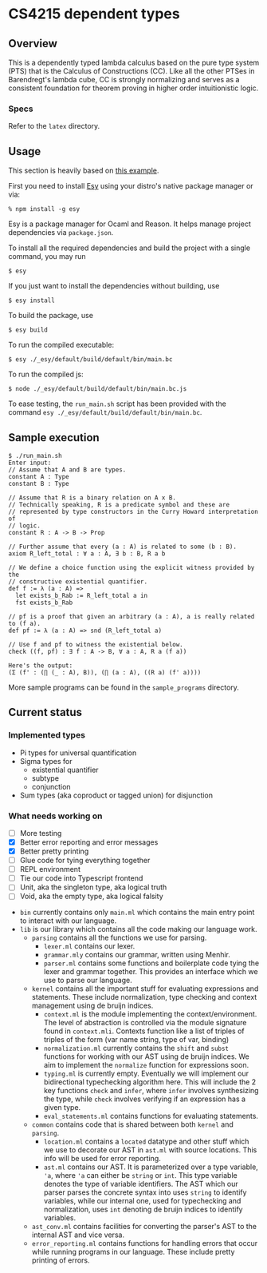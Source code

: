 # CS4215 dependent types
## Overview
This is a dependently typed lambda calculus based on the pure type system (PTS)
that is the Calculus of Constructions (CC).
Like all the other PTSes in Barendregt's lambda cube, CC is strongly normalizing
and serves as a consistent foundation for theorem proving in higher order
intuitionistic logic.

### Specs
Refer to the `latex` directory.

## Usage
This section is heavily based on [this example](https://github.com/esy-ocaml/hello-ocaml).

First you need to install [Esy](https://esy.sh/en/) using your distro's native
package manager or via:
```console
% npm install -g esy
```

Esy is a package manager for Ocaml and Reason. It helps manage project
dependencies via `package.json`.

To install all the required dependencies and build the project with a single
command, you may run
```shell
$ esy
```

If you just want to install the dependencies without building, use
```shell
$ esy install
```

To build the package, use
```shell
$ esy build
```

To run the compiled executable:
```shell
$ esy ./_esy/default/build/default/bin/main.bc
```

To run the compiled js:
```shell
$ node ./_esy/default/build/default/bin/main.bc.js
```

To ease testing, the `run_main.sh` script has been provided with the command
`esy ./_esy/default/build/default/bin/main.bc`.

## Sample execution
```shell
$ ./run_main.sh 
Enter input:
// Assume that A and B are types.
constant A : Type
constant B : Type

// Assume that R is a binary relation on A x B.
// Technically speaking, R is a predicate symbol and these are
// represented by type constructors in the Curry Howard interpretation of
// logic.
constant R : A -> B -> Prop

// Further assume that every (a : A) is related to some (b : B).
axiom R_left_total : ∀ a : A, ∃ b : B, R a b

// We define a choice function using the explicit witness provided by the
// constructive existential quantifier.
def f := λ (a : A) =>
  let exists_b_Rab := R_left_total a in
  fst exists_b_Rab

// pf is a proof that given an arbitrary (a : A), a is really related to (f a). 
def pf := λ (a : A) => snd (R_left_total a)

// Use f and pf to witness the existential below.
check ((f, pf) : ∃ f : A -> B, ∀ a : A, R a (f a))

Here's the output:
(Σ (f' : (∏ (_ : A), B)), (∏ (a : A), ((R a) (f' a))))

```

More sample programs can be found in the `sample_programs` directory.

## Current status
### Implemented types
- Pi types for universal quantification
- Sigma types for
  - existential quantifier
  - subtype
  - conjunction
- Sum types (aka coproduct or tagged union) for disjunction

### What needs working on
  - [ ] More testing
  - [x] Better error reporting and error messages
  - [x] Better pretty printing
  - [ ] Glue code for tying everything together
  - [ ] REPL environment
  - [ ] Tie our code into Typescript frontend
  - [ ] Unit, aka the singleton type, aka logical truth
  - [ ] Void, aka the empty type, aka logical falsity

- `bin` currently contains only `main.ml` which contains the main entry point to
  interact with our language.
- `lib` is our library which contains all the code making our language work.
    - `parsing` contains all the functions we use for parsing.
        - `lexer.ml` contains our lexer.
        - `grammar.mly` contains our grammar, written using Menhir.
        - `parser.ml` contains some functions and boilerplate code tying the
        lexer and grammar together. This provides an interface which we use to
        parse our language.
    - `kernel` contains all the important stuff for evaluating expressions and
    statements. These include normalization, type checking and context management
    using de bruijn indices.
        - `context.ml` is the module implementing the context/environment.
        The level of abstraction is controlled via the module signature found in
        `context.mli`.
        Contexts function like a list of triples of triples of the form
                (var name string, type of var, binding)
        - `normalization.ml` currently contains the `shift` and `subst`
        functions for working with our AST using de bruijn indices.
        We aim to implement the `normalize` function for expressions soon.
        - `typing.ml` is currently empty. Eventually we will implement our
        bidirectional typechecking algorithm here.
        This will include the 2 key functions `check` and `infer`, where `infer`
        involves synthesizing the type, while `check` involves verifying if an
        expression has a given type.
        - `eval_statements.ml` contains functions for evaluating statements.
    - `common` contains code that is shared between both `kernel` and `parsing`.
       - `location.ml` contains a `located` datatype and other stuff which we use to decorate our AST in `ast.ml`
       with source locations. This info will be used for error reporting.
       - `ast.ml` contains our AST. It is parameterized over a type variable, `'a`, where `'a` can either be `string` or `int`. This type variable denotes the type of variable identifiers. The AST which our parser parses the concrete syntax into uses `string` to identify variables, while our internal one, used for typechecking and normalization, uses `int` denoting de bruijn indices to identify variables.
   - `ast_conv.ml` contains facilities for converting the parser's AST to 
   the internal AST and vice versa.
   - `error_reporting.ml` contains functions for handling errors that occur while
   running programs in our language. These include pretty printing of errors.